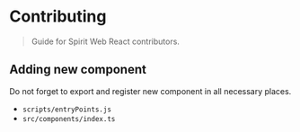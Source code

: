 # Contributing

> Guide for Spirit Web React contributors.

## Adding new component

Do not forget to export and register new component in all necessary places.

- `scripts/entryPoints.js`
- `src/components/index.ts`
